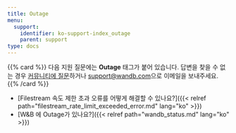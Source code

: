```yaml
---
title: Outage
menu:
  support:
    identifier: ko-support-index_outage
    parent: support
type: docs
---
```


{{% card %}}
다음 지원 질문에는 <b>Outage</b> 태그가 붙어 있습니다. 답변을 찾을 수 없는 경우 [커뮤니티에 질문](https://community.wandb.ai/)하거나 [support@wandb.com](mailto:support@wandb.com)으로 이메일을 보내주세요.
{{% /card %}}

- [Filestream 속도 제한 초과 오류를 어떻게 해결할 수 있나요?]({{< relref path="filestream_rate_limit_exceeded_error.md" lang="ko" >}})
- [W&B 에 Outage가 있나요?]({{< relref path="wandb_status.md" lang="ko" >}})
